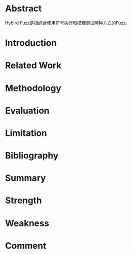 # Abstract

Hybird Fuzz是指综合使用符号执行和模糊测试两种方式的Fuzz。

# Introduction

# Related Work

# Methodology

# Evaluation

# Limitation

# Bibliography

# Summary

# Strength

# Weakness

# Comment
